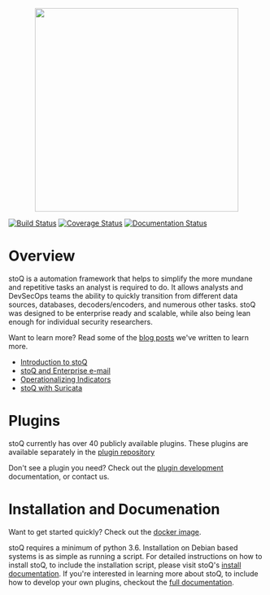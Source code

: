 <p align="center">
<img src="http://stoq.punchcyber.com/i/stoq.png" width="400"><br />
</p>

[![Build Status](https://travis-ci.org/PUNCH-Cyber/stoq.svg?branch=v2)](https://travis-ci.org/PUNCH-Cyber/stoq)
[![Coverage Status](https://coveralls.io/repos/github/PUNCH-Cyber/stoq/badge.svg?branch=v2)](https://coveralls.io/github/PUNCH-Cyber/stoq?branch=master)
[![Documentation Status](https://readthedocs.org/projects/stoq-framework/badge/?version=latest)](http://stoq-framework.readthedocs.io/en/latest/?badge=latest)

# Overview

stoQ is a automation framework that helps to simplify the more mundane and
repetitive tasks an analyst is required to do. It allows analysts and
DevSecOps teams the ability to quickly transition from different data sources,
databases, decoders/encoders, and numerous other tasks. stoQ was designed to be
enterprise ready and scalable, while also being lean enough for individual security
researchers.

Want to learn more? Read some of the [blog posts](https://medium.com/stoq) we've written to learn more.

- [Introduction to stoQ](https://medium.com/stoq/introduction-to-stoq-b163b3ec9e08)
- [stoQ and Enterprise e-mail](https://medium.com/stoq/know-thy-e-mail-613974084977)
- [Operationalizing Indicators](https://medium.com/stoq/operationalizing-indicators-84a2e12229d4)
- [stoQ with Suricata](https://medium.com/stoq/using-stoq-with-suricatas-file-extraction-capability-2d2ccc5b3077)

# Plugins

stoQ currently has over 40 publicly available plugins. These plugins are
available separately in the [plugin repository](https://github.com/PUNCH-Cyber/stoq-plugins-public/v2)

Don't see a plugin you need? Check out the [plugin development](https://stoq-framework.readthedocs.io/en/latest/PluginDevelopment.html) documentation, or contact us.

# Installation and Documenation

Want to get started quickly? Check out the [docker image](https://hub.docker.com/r/punchcyber/stoq/).

stoQ requires a minimum of python 3.6. Installation on Debian based systems is
as simple as running a script. For detailed instructions on how to install stoQ,
to include the installation script, please visit stoQ's [install documentation](https://stoq-framework.readthedocs.io/en/latest/Installation.html). If you're
interested in learning more about stoQ, to include how to develop your own plugins,
checkout the [full documentation](http://stoq-framework.readthedocs.io/).
